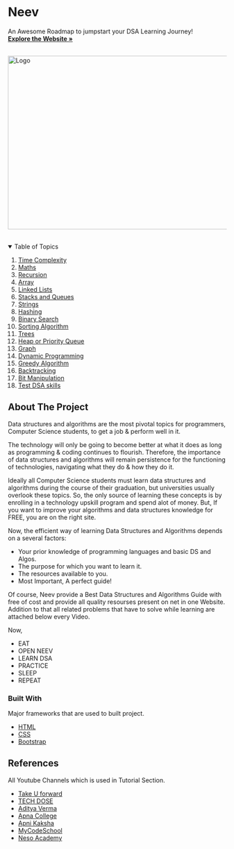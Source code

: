 # Neev




<!-- PROJECT LOGO -->

<p align="center">

  <p align="left">
    An Awesome Roadmap to jumpstart your DSA Learning Journey!
    <br />
    <a href="https://yashbodhe.github.io/Neev/"><strong>Explore the Website »</strong></a>
    <br />
    <br />
  </p>
  
  <img src="https://s3.amazonaws.com/coursesity-blog/2020/07/data-structure-algorithm-courses.png" alt="Logo" width="800" height="400">
  

</p>
<br />


<!-- TABLE OF CONTENTS -->
<details open="open">
  <summary>Table of Topics</summary>
  <ol>
    <li><a href="#usage">Time Complexity</a></li>
    <li><a href="#usage">Maths</a></li>
    <li><a href="#usage">Recursion</a></li>
    <li><a href="#usage">Array</a></li>
    <li><a href="#usage">Linked Lists</a></li>
    <li><a href="#usage">Stacks and Queues</a></li>
    <li><a href="#usage">Strings</a></li>
    <li><a href="#usage">Hashing</a></li>
    <li><a href="#usage">Binary Search</a></li>
    <li><a href="#usage">Sorting Algorithm</a></li>
    <li><a href="#usage">Trees</a></li>
    <li><a href="#usage">Heap or Priority Queue</a></li>
    <li><a href="#usage">Graph</a></li>
    <li><a href="#usage">Dynamic Programming</a></li>
    <li><a href="#usage">Greedy Algorithm</a></li>
    <li><a href="#usage">Backtracking</a></li>
    <li><a href="#usage">Bit Manipulation</a></li>
    <li><a href="#usage">Test DSA skills</a></li>
   
  </ol>
</details>



<!-- ABOUT THE PROJECT -->
## About The Project


Data structures and algorithms are the most pivotal topics for programmers, Computer Science students, to get a job & perform well in it.

The technology will only be going to become better at what it does as long as programming & coding continues to flourish. Therefore, the importance of data structures
and algorithms will remain persistence for the functioning of technologies, navigating what they do & how they do it.

Ideally all Computer Science students must learn data structures and algorithms during the course of their graduation, but universities usually overlook these topics. So,
the only source of learning these concepts is by enrolling in a technology upskill program and spend alot of money. But, If you want to improve your algorithms and data structures knowledge for FREE, you are on the right site.

Now, the efficient way of learning Data Structures and Algorithms depends on a several factors:
* Your prior knowledge of programming languages and basic DS and Algos.
* The purpose for which you want to learn it.
* The resources available to you.
* Most Important, A perfect guide!

Of course, Neev provide a Best Data Structures and Algorithms Guide with free of cost and provide all quality resourses present on net in one Website. Addition to that all related problems that have to solve while learning are attached below every Video.

Now,
* EAT
* OPEN NEEV
* LEARN DSA
* PRACTICE 
* SLEEP
* REPEAT


### Built With

Major frameworks that are used to built project.
* [HTML](https://developer.mozilla.org/en-US/docs/Web/HTML)
* [CSS](https://developer.mozilla.org/en-US/docs/Web/CSS)
* [Bootstrap](https://getbootstrap.com)

<!-- ACKNOWLEDGEMENTS -->
## References
All Youtube Channels which is used in Tutorial Section.
* [Take U forward](https://www.youtube.com/channel/UCJskGeByzRRSvmOyZOz61ig)
* [TECH DOSE](https://www.youtube.com/channel/UCnxhETjJtTPs37hOZ7vQ88g)
* [Aditya Verma](https://www.youtube.com/c/AdityaVermaTheProgrammingLord)
* [Apna College](https://www.youtube.com/channel/UCBwmMxybNva6P_5VmxjzwqA)
* [Apni Kaksha](https://www.youtube.com/channel/UCF7BExjT2zH_mmyqOB139Dg)
* [MyCodeSchool](https://www.youtube.com/user/mycodeschool)
* [Neso Academy](https://www.youtube.com/user/nesoacademy)


 
